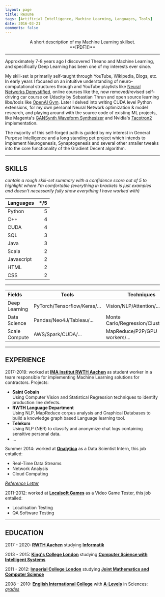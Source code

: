 ```yaml
---
layout: page
title: Resume
tags: [Artificial Intelligence, Machine Learning, Languages, Tools]
date: 2016-03-21
comments: false
---
```


<center> A short description of my Machine Learning skillset. </center>
<center> **[PDF]()** </center>

-----------------------------------------------------------

Approximately 7-8 years ago I discovered Theano and Machine Learning, and specifically Deep Learning has been one of my interests ever since.

My skill-set is primarily self-taught through YouTube, Wikipedia, Blogs, etc. In early years I focused on an intuitive understanding of neuro-computational structures through and YouTube playlists like [Neural Networks Demystified](https://www.youtube.com/watch?v=bxe2T-V8XRs&list=PLiaHhY2iBX9hdHaRr6b7XevZtgZRa1PoU), online courses like the, now removed/revised self-driving car course on Udacity by Sebastian Thrun and open source learning libs/tools like [OpenAI Gym](http://gym.openai.com/). Later I delved into writing CUDA level Python extensions, for my own personal Neural Network optimization & model research, and playing around with the source code of existing ML projects, like Magenta's [GANSynth Waveform Synthesizer](https://magenta.tensorflow.org/gansynth) and Nvidia's [Tacotron2](https://github.com/NVIDIA/tacotron2) implementation.

The majority of this self-forged path is guided by my interest in General Purpose Intelligence and a long standing pet project which intends to implement Neurogenesis, Synaptogenesis and several other smaller tweaks into the core functionality of the Gradient Decent algorithm.

-----------------------------------------------------------

## SKILLS
*contain a rough skill-set summary with a confidence score out of 5 to highlight where I'm comfortable (everything in brackets is just examples and doesn't necessarily fully show everything I have worked with)*

| Languages  | */5  |
|:-----------|-----:|
| Python     | 5    |
| C++        | 4    |
| CUDA       | 4    |
| SQL        | 3    |
| Java       | 3    |
| Scala      | 2    |
| Javascript | 2    |
| HTML       | 2    |
| CSS        | 2    |

-----------------------------------------------------------

| Fields        | Tools                        | Techniques                            | */5 |
|:--------------|------------------------------|---------------------------------------|----:|
| Deep Learning | PyTorch/Tensorflow/Keras/... | Vision/NLP/Attention/...              | 4   |
| Data Science  | Pandas/Neo4J/Tableau/...     | Monte Carlo/Regression/Clustering/... | 3   |
| Scale Compute | AWS/Spark/CUDA/...           | MapReduce/P2P/GPU workers/...         | 3   |

-----------------------------------------------------------

## EXPERIENCE

2017-2019: worked at **[IMA Institut RWTH Aachen](https://cybernetics-lab.de/)** as student worker in a team responsible for implementing Machine Learning solutions for contractors. Projects:

* **Saint Gobain** <br> Using Computer Vision and Statistical Regression techniques to identify production line defects.
* **RWTH Language Department** <br> Using NLP, MapReduce corpus analysis and Graphical Databases to build a knowledge graph based Language learning tool.
* **Telekom** <br> Using NLP (NER) to classify and anonymize chat logs containing sensitive personal data.
* ...

Summer 2014: worked at **[Onalytica](http://www.onalytica.com/)** as a Data Scientist Intern, this job entailed:

* Real-Time Data Streams
* Network Analysis
* Cloud Computing

[*Reference Letter*](https://drive.google.com/open?id=0B9uCsNmRtZ2CSGJYRWtWZ2dxQ00)

2011-2012: worked at **[Localsoft Games](http://www.localsoft.com/)** as a Video Game Tester, this job entailed:

* Localisation Testing
* QA Software Testing

-----------------------------------------------------------

## EDUCATION

2017 - 2020: **[RWTH Aachen](https://www.rwth-aachen.de/go/id/a/?lidx=1)** studying **[Informatik](https://www.rwth-aachen.de/cms/root/Studium/Vor-dem-Studium/Studiengaenge/Liste-Aktuelle-Studiengaenge/Studiengangbeschreibung/~bnzs/Informatik-B-Sc-/)**

2013 - 2015: **[King's College London](http://www.kcl.ac.uk/index.aspx)** studying **[Computer Science with Intelligent Systems](http://www.kcl.ac.uk/study/undergraduate/courses/computer-science-with-intelligent-systems-bsc.aspx)**

2011 - 2012: **[Imperial College London](https://www.imperial.ac.uk/)** studying **[Joint Mathematics and Computer Science](http://www.imperial.ac.uk/computing/current-students/jmc-info/jmc-first-year/)**

2008 - 2010: **[English International College](http://eicmarbella.org/)** with **[A-Levels](https://en.wikipedia.org/wiki/GCE_Advanced_Level_(United_Kingdom))** in Sciences: *[grades](https://drive.google.com/open?id=0B9uCsNmRtZ2CTlZQOWNDdVZwSXM)*
